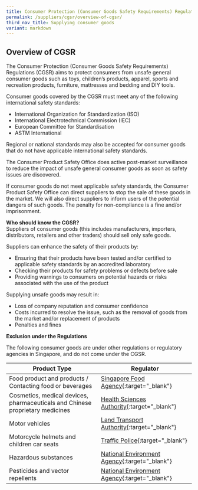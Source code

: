 ```yaml
---
title: Consumer Protection (Consumer Goods Safety Requirements) Regulations (CGSR)
permalink: /suppliers/cgsr/overview-of-cgsr/
third_nav_title: Supplying consumer goods
variant: markdown
---
```

## Overview of CGSR
The Consumer Protection (Consumer Goods Safety Requirements) Regulations (CGSR) aims to protect consumers from unsafe general consumer goods such as toys, children’s products, apparel, sports and recreation products, furniture, mattresses and bedding and DIY tools.

Consumer goods covered by the CGSR must meet any of the following international safety standards:
* International Organization for Standardization (ISO)
* International Electrotechnical Commission (IEC)
* European Committee for Standardisation
* ASTM International

Regional or national standards may also be accepted for consumer goods that do not have applicable international safety standards.

The Consumer Product Safety Office does active post-market surveillance to reduce the impact of unsafe general consumer goods as soon as safety issues are discovered.

If consumer goods do not meet applicable safety standards, the Consumer Product Safety Office can direct suppliers to stop the sale of these goods in the market. We will also direct suppliers to inform users of the potential dangers of such goods. The penalty for non-compliance is a fine and/or imprisonment.

**Who should know the CGSR?**<br>
Suppliers of consumer goods (this includes manufacturers, importers, distributors, retailers and other traders) should sell only safe goods.

Suppliers can enhance the safety of their products by:
* Ensuring that their products have been tested and/or certified to applicable safety standards by an accredited laboratory
* Checking their products for safety problems or defects before sale
* Providing warnings to consumers on potential hazards or risks associated with the use of the product

Supplying unsafe goods may result in:
* Loss of company reputation and consumer confidence
* Costs incurred to resolve the issue, such as the removal of goods from the market and/or replacement of products
* Penalties and fines

**Exclusion under the Regulations**

The following consumer goods are under other regulations or regulatory agencies in Singapore, and do not come under the CGSR.

|Product Type|Regulator|
|---|---|
|Food product and products / Contacting food or beverages|[Singapore Food Agency](https://www.sfa.gov.sg/){:target="_blank"}|
|Cosmetics, medical devices, pharmaceuticals and Chinese proprietary medicines|[Health Sciences Authority](https://www.hsa.gov.sg/){:target="_blank"}|
|Motor vehicles|[Land Transport Authority](https://www.lta.gov.sg/content/ltagov/en.html){:target="_blank"}|
|Motorcycle helmets and children car seats|[Traffic Police](https://sso.agc.gov.sg/SL-Supp/S688-2011/Published/20111227170000?DocDate=20111227170000&amp;WholeDoc=1){:target="_blank"}|
|Hazardous substances|[National Environment Agency](https://www.nea.gov.sg/our-services/pollution-control/chemical-safety/hazardous-substances){:target="_blank"}|
|Pesticides and vector repellents|[National Environment Agency](https://www.nea.gov.sg/our-services/pest-control/registration-of-control-of-public-health-pesticides-and-repellents-against-vectors){:target="_blank"}|